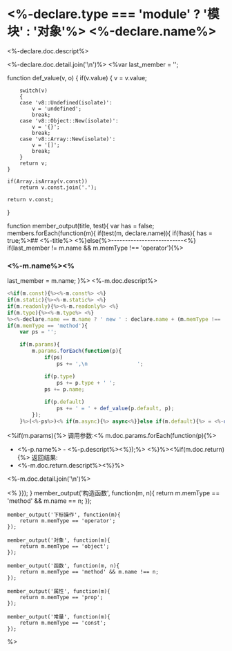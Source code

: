 # <%-declare.type === 'module' ? '模块' : '对象'%> <%-declare.name%>
<%-declare.doc.descript%>

<%-declare.doc.detail.join('\n')%>
<%var last_member = '';

function def_value(v, o)
{
    if(v.value)
    {
        v = v.value;

        switch(v)
        {
        case 'v8::Undefined(isolate)':
            v = 'undefined';
            break;
        case 'v8::Object::New(isolate)':
            v = '{}';
            break;
        case 'v8::Array::New(isolate)':
            v = '[]';
            break;
        }
        return v;
    }

    if(Array.isArray(v.const))
        return v.const.join('.');

    return v.const;
}

function member_output(title, test){
    var has = false;
    members.forEach(function(m){
     if(test(m, declare.name)){
         if(!has){
             has = true;%>## <%-title%>
        <%}else{%>--------------------------<%}
        if(last_member != m.name && m.memType !== 'operator'){%>
### <%-m.name%><%
last_member = m.name;
}%>
<%-m.doc.descript%>
```JavaScript
<%if(m.const){%><%-m.const%> <%}
if(m.static){%><%-m.static%> <%}
if(m.readonly){%><%-m.readonly%> <%}
if(m.type){%><%-m.type%> <%}
%><%-declare.name == m.name ? ' new ' : declare.name + (m.memType !== 'operator' ? '.' : '')%><%-m.name%><%
if(m.memType == 'method'){
    var ps = '';

    if(m.params){
        m.params.forEach(function(p){
            if(ps)
                ps += ',\n                ';

            if(p.type)
                ps += p.type + ' ';
            ps += p.name;
    
            if(p.default)
                ps += ' = ' + def_value(p.default, p);
        });
    }%>(<%-ps%>)<% if(m.async){%> async<%}}else if(m.default){%> = <%-def_value(m.default, m)%><%}%>;
```
<%if(m.params){%>
调用参数:<% m.doc.params.forEach(function(p){%>
* <%-p.name%> - <%-p.descript%><%});%>
<%}%><%if(m.doc.return){%>
返回结果:
* <%-m.doc.return.descript%><%}%>

<%-m.doc.detail.join('\n')%>

<%  }});
    }
    member_output('构造函数', function(m, n){
        return m.memType == 'method' && m.name == n;
    });

    member_output('下标操作', function(m){
        return m.memType == 'operator';
    });

    member_output('对象', function(m){
        return m.memType == 'object';
    });

    member_output('函数', function(m, n){
        return m.memType == 'method' && m.name !== n;
    });

    member_output('属性', function(m){
        return m.memType == 'prop';
    });

    member_output('常量', function(m){
        return m.memType == 'const';
    });

%>
